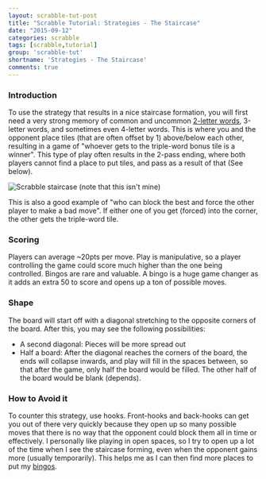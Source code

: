 ```yaml
---
layout: scrabble-tut-post
title: "Scrabble Tutorial: Strategies - The Staircase"
date: "2015-09-12"
categories: scrabble
tags: [scrabble,tutorial]
group: 'scrabble-tut'
shortname: 'Strategies - The Staircase'
comments: true
---
```


### Introduction

To use the strategy that results in a nice staircase formation, you will first need
a very strong memory of common and uncommon [2-letter words][tl], 3-letter
words, and sometimes even 4-letter words. This is where you and the opponent
place tiles (that are often offset by 1) above/below each other, resulting in a
game of "whoever gets to the triple-word bonus tile is a winner". This type of
play often results in the 2-pass ending, where both players cannot find a place
to put tiles, and pass as a result of that (See below).

![Scrabble staircase (note that this isn't mine)][sl]

This is also a good example of "who can block the best and force the other
player to make a bad move". If either one of you get (forced) into the corner,
the other gets the triple-word tile.


### Scoring

Players can average ~20pts per move. Play is manipulative, so a player
controlling the game could score much higher than the one being controlled.
Bingos are rare and valuable. A bingo is a huge game changer as it adds an extra
50 to score and opens up a ton of possible moves.


### Shape

The board will start off with a diagonal stretching to the opposite corners of
the board. After this, you may see the following possibilities:

- A second diagonal: Pieces will be more spread out
- Half a board: After the diagonal reaches the corners of the board, the ends
  will collapse inwards, and play will fill in the spaces between, so that after
  the game, only half the board would be filled. The other half of the board
  would be blank (depends).


### How to Avoid it

To counter this strategy, use hooks. Front-hooks and back-hooks can get you out
of there very quickly because they open up so many possible moves that there is
no way that the opponent could block them all in time or effectively. I
personally like playing in open spaces, so I try to open up a lot of the time
when I see the staircase forming, even when the opponent gains more (usually
temporarily). This helps me as I can then find more places to put my
[bingos][bingos].



[tl]: /scrabble/2015/08/13/scrabble-2-letter-words.html
[sl]: http://i1276.photobucket.com/albums/y478/1aandy/Screenshots/scrabble-ladder_zpse501d870.jpg
[bingos]: /scrabble/2015/08/20/scrabble-bingos.html
